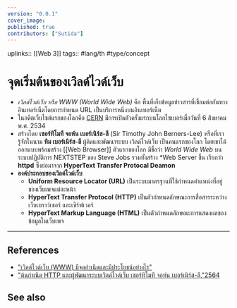 ```yaml
---
version: "0.0.1"
cover_image:
published: true
contributors: ["Sutida"]
---
```

uplinks:: [[Web 3]]
tags:: #lang/th #type/concept

# จุดเริ่มต้นของเวิลด์ไวด์เว็บ
- *เวิลด์ไวด์เว็บ หรือ WWW (World Wide Web)* คือ พื้นที่เก็บข้อมูลข่าวสารที่เชื่อมต่อกันทางอินเทอร์เน็ตโดยการกำหนด URL เป็นบริการหนึ่งบนอินเทอร์เน็ต
- ในอดีตเว็บไซต์แรกของโลกคือ [CERN](http://info.cern.ch/) มีการเปิดตัวครั้งแรกบนโลกไซเบอร์เมื่อวันที่ 6 สิงหาคม พ.ศ. 2534 
- สร้างโดย **เซอร์ทิโมที จอห์น เบอร์เนิร์ส-ลี** (Sir Timothy John Berners-Lee) หรือที่เรารู้จักในนาม **ทิม เบอร์เนิร์ส-ลี** ผู้คิดและพัฒนาระบบ เวิลด์ไวด์เว็บ เป็นคนแรกของโลก โดยเขาได้ออกแบบพร้อมสร้าง [[Web Browser]]  ตัวแรกของโลก มีชื่อว่า *World Wide Web*  บนระบบปฏิบัติการ NEXTSTEP ของ Steve Jobs รวมทั้งสร้าง *Web Server ขึ้น เรียกว่า **httpd** ซึ่งย่อมาจาก **HyperText Transfer Protocal Deamon**
- **องค์ประกอบของเวิลด์ไวด์เว็บ**
	- **Uniform Resource Locator (URL)** เป็นระบบมาตรฐานที่ใช้กำหนดตำแหน่งที่อยู่ของเว็บเพจแต่ละหน้า
	- **HyperText Transfer Protocol (HTTP)** เป็นตัวกำหนดลักษณะการสื่อสารระหว่างเว็บเบราว์เซอร์ และเซิร์ฟเวอร์
	- **HyperText Markup Language (HTML)** เป็นตัวกำหนดลักษณะการแสดงผลของข้อมูลในเว็บเพจ
---
## References
- ["เวิลด์ไวด์เว็บ (WWW) มีจุดกำเนิดและมีประโยชน์อย่างไร"](https://www.nanitalk.com/it/how-to/5866)
- ["ต้นกำเนิด HTTP และผู้พัฒนาระบบเวิลด์ไวด์เว็บ เซอร์ทิโมที จอห์น เบอร์เนิร์ส-ลี,"2564](https://www.altv.tv/content/altv-news/610cb2aedee28f12e6eb2f55)

## See also